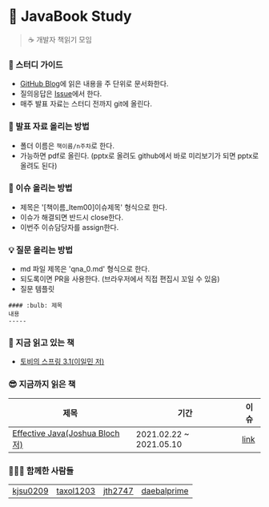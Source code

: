 # :book: JavaBook Study

> ☕ 개발자 책읽기 모임  

### :thinking: 스터디 가이드
- [GitHub Blog](https://github.com/JavaBookStudy/JavaBookStudy.github.io)에 읽은 내용을 주 단위로 문서화한다.  
- 질의응답은 [Issue](https://github.com/kjsu0209/JavaBook/issues)에서 한다.  
- 매주 발표 자료는 스터디 전까지 git에 올린다.  

### :pencil: 발표 자료 올리는 방법   
- 폴더 이름은 ```책이름/n주차```로 한다.  
- 가능하면 pdf로 올린다. (pptx로 올려도 github에서 바로 미리보기가 되면 pptx로 올려도 된다)  

### :rocket: 이슈 올리는 방법  
- 제목은 '[책이름_Item00]이슈제목' 형식으로 한다.  
- 이슈가 해결되면 반드시 close한다.  
- 이번주 이슈담당자를 assign한다.  

### :bulb: 질문 올리는 방법  
- md 파일 제목은 'qna_0.md' 형식으로 한다.  
- 되도록이면 PR을 사용한다. (브라우저에서 직접 편집시 꼬일 수 있음)  
- 질문 템플릿
```
#### :bulb: 제목 
내용
-----
```

### 👀 지금 읽고 있는 책  
- [토비의 스프링 3.1(이일민 저)](https://github.com/kjsu0209/JavaBook/tree/main/%ED%86%A0%EB%B9%84%EC%9D%98%EC%8A%A4%ED%94%84%EB%A7%81/README.md)

### 😎 지금까지 읽은 책
  
| 제목 | 기간 | 이슈 |
|    -    |    -     |   -   |  
|[Effective Java(Joshua Bloch 저)](https://github.com/kjsu0209/JavaBook/blob/main/Effective%20Java/README.md)| 2021.02.22 ~ 2021.05.10	| [link](https://github.com/JavaBookStudy/JavaBook/milestone/1?closed=1)|

### 🙆‍♂️🙆 함께한 사람들
|   |   |   |   |
| - | - | - | - |
|  [kjsu0209](https://github.com/kjsu0209) |  [taxol1203](https://github.com/taxol1203)  | [jth2747](https://github.com/jth2747) | [daebalprime](https://github.com/daebalprime)  |
  
